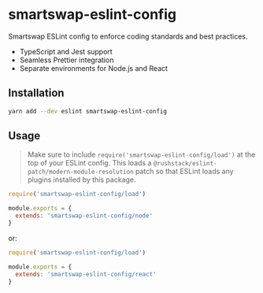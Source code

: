 # smartswap-eslint-config

Smartswap ESLint config to enforce coding standards and best practices.

- TypeScript and Jest support
- Seamless Prettier integration
- Separate environments for Node.js and React

## Installation

```bash
yarn add --dev eslint smartswap-eslint-config
```

## Usage

> Make sure to include `require('smartswap-eslint-config/load')` at the top of your ESLint config. This loads a `@rushstack/eslint-patch/modern-module-resolution` patch so that ESLint loads any plugins installed by this package. 

```js
require('smartswap-eslint-config/load')

module.exports = {
  extends: 'smartswap-eslint-config/node'
}
```

or:

```js
require('smartswap-eslint-config/load')

module.exports = {
  extends: 'smartswap-eslint-config/react'
}
```

